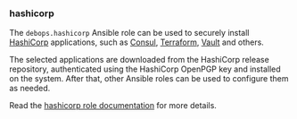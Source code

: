 ### hashicorp

The `debops.hashicorp` Ansible role can be used to securely install
[HashiCorp](https://en.wikipedia.org/wiki/HashiCorp) applications, such
as [Consul](https://consul.io/), [Terraform](https://terraform.io/),
[Vault](https://vaultproject.io/) and others.

The selected applications are downloaded from the HashiCorp release
repository, authenticated using the HashiCorp OpenPGP key and installed
on the system. After that, other Ansible roles can be used to configure
them as needed.

Read the [hashicorp role documentation](https://docs.debops.org/en/stable-3.2/ansible/roles/hashicorp/) for more details.
